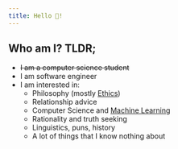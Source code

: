```yaml
---
title: Hello 🌊!
---
```


## Who am I? TLDR;

* ~~I am a computer science student~~
* I am software engineer
* I am interested in:
	* Philosophy (mostly [Ethics](None))
	* Relationship advice
	* Computer Science and [Machine Learning](None)
	* Rationality and truth seeking
	* Linguistics, puns, history
	* A lot of things that I know nothing about


